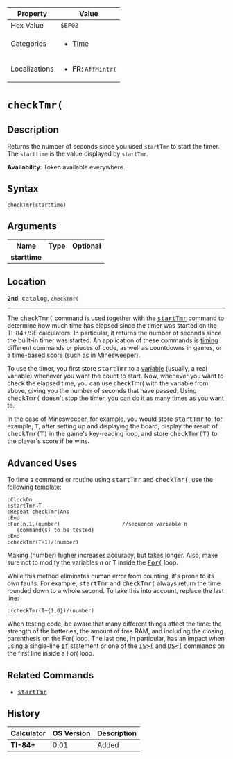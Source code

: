 | Property      | Value |
|---------------|-------|
| Hex Value     | `$EF02`|
| Categories    | <ul><li>[Time](<../categories/Time.md>)</li></ul> |
| Localizations | <ul><li><b>FR</b>: `AffMintr(`</li></ul> |

# `checkTmr(`

## Description
Returns the number of seconds since you used `startTmr` to start the timer. The `starttime` is the value displayed by `startTmr`.


<b>Availability</b>: Token available everywhere.

## Syntax
`checkTmr(starttime)`

## Arguments
<table>
<tr><th>Name</th><th>Type</th><th>Optional</th></tr>

<tr><td><b>starttime</b></td><td></td><td></td></tr>

</table>

## Location
<tt><kbd><b>2nd</b></kbd></tt>, <kbd>catalog</kbd>, `checkTmr(`
<hr>

The <tt>checkTmr(</tt> command is used together with the <tt><a href="startTmr.md">startTmr</a></tt> command to determine how much time has elapsed since the timer was started on the TI-84+/SE calculators. In particular, it returns the number of seconds since the built-in timer was started. An application of these commands is [timing](timings) different commands or pieces of code, as well as countdowns in games, or a time-based score (such as in Minesweeper).

To use the timer, you first store <tt>startTmr</tt> to a [variable](variables) (usually, a real variable) whenever you want the count to start. Now, whenever you want to check the elapsed time, you can use checkTmr( with the variable from above, giving you the number of seconds that have passed. Using <tt>checkTmr(</tt> doesn't stop the timer, you can do it as many times as you want to.

In the case of Minesweeper, for example, you would store <tt>startTmr</tt> to, for example, <tt>T</tt>, after setting up and displaying the board, display the result of <tt>checkTmr(T)</tt> in the game's key-reading loop, and store <tt>checkTmr(T)</tt> to the player's score if he wins.

## Advanced Uses

To time a command or routine using <tt>startTmr</tt> and <tt>checkTmr(</tt>, use the following template:

```ti-basic
:ClockOn
:startTmr→T
:Repeat checkTmr(Ans
:End
:For(n,1,(number)                    //sequence variable n
   (command(s) to be tested)
:End
:checkTmr(T+1)/(number)
```

Making (number) higher increases accuracy, but takes longer. Also, make sure not to modify the variables <tt><em>n</em></tt> or <tt>T</tt> inside the <tt><a href="For(.md">For(</a></tt> loop.

While this method eliminates human error from counting, it's prone to its own faults. For example, <tt>startTmr</tt> and <tt>checkTmr(</tt> always return the time rounded down to a whole second. To take this into account, replace the last line:

```ti-basic
:(checkTmr(T+{1,0})/(number)
```

When testing code, be aware that many different things affect the time: the strength of the batteries, the amount of free RAM, and including the closing parenthesis on the For( loop. The last one, in particular, has an impact when using a single-line <tt><a href="If.md">If</a></tt> statement or one of the <tt><a href="IS(.md">IS&gt;(</a></tt> and <tt><a href="DS(.md">DS&lt;(</a></tt> commands on the first line inside a For( loop.

## Related Commands

*   <tt><a href="startTmr.md">startTmr</a></tt>

## History
| Calculator | OS Version | Description |
|------------|------------|-------------|
| <b>TI-84+</b> | 0.01 | Added |


